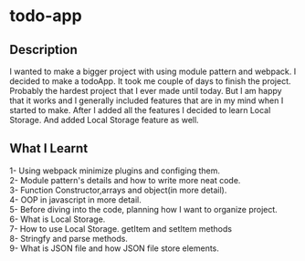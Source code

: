 # todo-app
  
  ## Description
  I wanted to make a bigger project with using module pattern and webpack. I decided to make a todoApp. It took me couple of days to finish the project. Probably the hardest project that I ever made until today. But I am happy that it works and I generally included features that are in my mind when I started to make. After I added all the features I decided to learn Local Storage. And added Local Storage feature as well.
  ## What I Learnt
  1- Using webpack minimize plugins and configing them.
  <br>
  2- Module pattern's details and how to write more neat code.
  <br>
  3- Function Constructor,arrays and object(in more detail).
  <br>
  4- OOP in javascript in more detail.
  <br>
  5- Before diving into the code, planning how I want to organize project.
  <br>
  6- What is Local Storage.
  <br>
  7- How to use Local Storage. getItem and setItem methods
  <br>
  8-  Stringfy and parse methods.
  <br>
  9- What is JSON file and how JSON file store elements.

